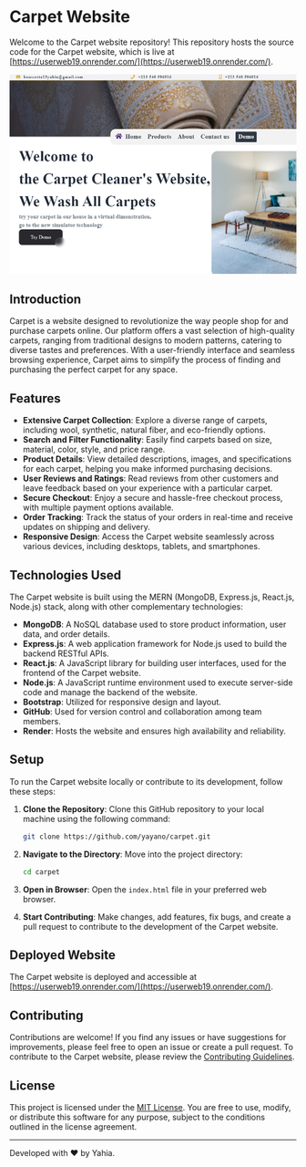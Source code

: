 # Carpet Website

Welcome to the Carpet website repository! This repository hosts the source code for the Carpet website, which is live at [https://userweb19.onrender.com/](https://userweb19.onrender.com/).

![Carpet Website Screenshot](/frontend/Carpt.png)

## Introduction

Carpet is a website designed to revolutionize the way people shop for and purchase carpets online. Our platform offers a vast selection of high-quality carpets, ranging from traditional designs to modern patterns, catering to diverse tastes and preferences. With a user-friendly interface and seamless browsing experience, Carpet aims to simplify the process of finding and purchasing the perfect carpet for any space.

## Features

- **Extensive Carpet Collection**: Explore a diverse range of carpets, including wool, synthetic, natural fiber, and eco-friendly options.
- **Search and Filter Functionality**: Easily find carpets based on size, material, color, style, and price range.
- **Product Details**: View detailed descriptions, images, and specifications for each carpet, helping you make informed purchasing decisions.
- **User Reviews and Ratings**: Read reviews from other customers and leave feedback based on your experience with a particular carpet.
- **Secure Checkout**: Enjoy a secure and hassle-free checkout process, with multiple payment options available.
- **Order Tracking**: Track the status of your orders in real-time and receive updates on shipping and delivery.
- **Responsive Design**: Access the Carpet website seamlessly across various devices, including desktops, tablets, and smartphones.

## Technologies Used

The Carpet website is built using the MERN (MongoDB, Express.js, React.js, Node.js) stack, along with other complementary technologies:

- **MongoDB**: A NoSQL database used to store product information, user data, and order details.
- **Express.js**: A web application framework for Node.js used to build the backend RESTful APIs.
- **React.js**: A JavaScript library for building user interfaces, used for the frontend of the Carpet website.
- **Node.js**: A JavaScript runtime environment used to execute server-side code and manage the backend of the website.
- **Bootstrap**: Utilized for responsive design and layout.
- **GitHub**: Used for version control and collaboration among team members.
- **Render**: Hosts the website and ensures high availability and reliability.

## Setup

To run the Carpet website locally or contribute to its development, follow these steps:

1. **Clone the Repository**: Clone this GitHub repository to your local machine using the following command:

    ```bash
    git clone https://github.com/yayano/carpet.git
    ```

2. **Navigate to the Directory**: Move into the project directory:

    ```bash
    cd carpet
    ```

3. **Open in Browser**: Open the `index.html` file in your preferred web browser.

4. **Start Contributing**: Make changes, add features, fix bugs, and create a pull request to contribute to the development of the Carpet website.

## Deployed Website

The Carpet website is deployed and accessible at [https://userweb19.onrender.com/](https://userweb19.onrender.com/).

## Contributing

Contributions are welcome! If you find any issues or have suggestions for improvements, please feel free to open an issue or create a pull request. To contribute to the Carpet website, please review the [Contributing Guidelines](CONTRIBUTING.md).

## License

This project is licensed under the [MIT License](LICENSE). You are free to use, modify, or distribute this software for any purpose, subject to the conditions outlined in the license agreement.

---

Developed with ❤️ by Yahia.
